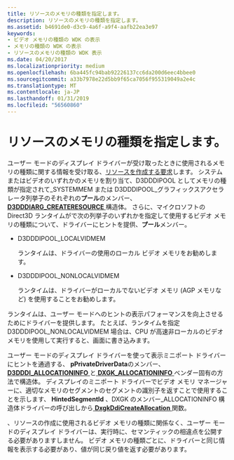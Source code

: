 ```yaml
---
title: リソースのメモリの種類を指定します。
description: リソースのメモリの種類を指定します。
ms.assetid: b4691de0-d3c9-4a6f-a9f4-aafb22ea3e97
keywords:
- ビデオ メモリの種類の WDK の表示
- メモリの種類の WDK の表示
- リソースのメモリの種類の WDK 表示
ms.date: 04/20/2017
ms.localizationpriority: medium
ms.openlocfilehash: 6ba445fc94bab92226137cc6da200d6eec4bbee0
ms.sourcegitcommit: a33b7978e22d5bb9f65ca7056f955319049a2e4c
ms.translationtype: MT
ms.contentlocale: ja-JP
ms.lasthandoff: 01/31/2019
ms.locfileid: "56560860"
---
```

# <a name="specifying-memory-type-for-a-resource"></a>リソースのメモリの種類を指定します。


ユーザー モードのディスプレイ ドライバーが受け取ったときに使用されるメモリの種類に関する情報を受け取る、[リソースを作成する要求](requesting-and-using-surface-memory.md)します。 システムまたはビデオのいずれかのメモリを割り当て、D3DDDIPOOL としてメモリの種類が指定されて\_SYSTEMMEM または D3DDDIPOOL\_グラフィックスアクセラレータ列挙子のそれぞれの**プール**のメンバー、 [ **D3DDDIARG\_CREATERESOURCE** ](https://msdn.microsoft.com/library/windows/hardware/ff542963)構造体。 さらに、マイクロソフトの Direct3D ランタイムがで次の列挙子のいずれかを指定して使用するビデオ メモリの種類について、ドライバーにヒントを提供、**プール**メンバー。

-   D3DDDIPOOL\_LOCALVIDMEM

    ランタイムは、ドライバーの使用のローカル ビデオ メモリをお勧めします。

-   D3DDDIPOOL\_NONLOCALVIDMEM

    ランタイムは、ドライバーがローカルでないビデオ メモリ (AGP メモリなど) を使用することをお勧めします。

ランタイムは、ユーザー モードへのヒントの表示パフォーマンスを向上させるためにドライバーを提供します。 たとえば、ランタイムを指定 D3DDDIPOOL\_NONLOCALVIDMEM 場合は、CPU が高速非ローカルのビデオ メモリを使用して実行すると、画面に書き込みます。

ユーザー モードのディスプレイ ドライバーを使って表示ミニポート ドライバーにヒントを通過する、 **pPrivateDriverData**のメンバー、 [ **D3DDDI\_ALLOCATIONINFO** ](https://msdn.microsoft.com/library/windows/hardware/ff544364)と[ **DXGK\_ALLOCATIONINFO** ](https://msdn.microsoft.com/library/windows/hardware/ff560960)ベンダー固有の方法で構造体。 ディスプレイのミニポート ドライバーでビデオ メモリ マネージャーに、適切なメモリのセグメントのセグメントの識別子を返すことで使用することを示します、 **HintedSegmentId** 、DXGK のメンバー\_ALLOCATIONINFO 構造体ドライバーの呼び出しから[ **DxgkDdiCreateAllocation** ](https://msdn.microsoft.com/library/windows/hardware/ff559606)関数。

、リソースの作成に使用されるビデオ メモリの種類に関係なく、ユーザー モードのディスプレイ ドライバーは、実行時に、セマンティックの相違点を公開する必要がありますしません。 ビデオ メモリの種類ごとに、ドライバーと同じ情報を表示する必要があり、値が同じ戻り値を返す必要があります。

 

 





